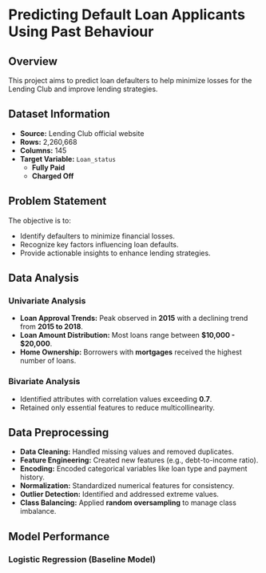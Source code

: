 # Predicting Default Loan Applicants Using Past Behaviour

## Overview
This project aims to predict loan defaulters to help minimize losses for the Lending Club and improve lending strategies.

## Dataset Information
- **Source:** Lending Club official website  
- **Rows:** 2,260,668  
- **Columns:** 145  
- **Target Variable:** `Loan_status`  
  - **Fully Paid**  
  - **Charged Off**  

## Problem Statement
The objective is to:
- Identify defaulters to minimize financial losses.
- Recognize key factors influencing loan defaults.
- Provide actionable insights to enhance lending strategies.

## Data Analysis
### Univariate Analysis
- **Loan Approval Trends:** Peak observed in **2015** with a declining trend from **2015 to 2018**.
- **Loan Amount Distribution:** Most loans range between **$10,000 - $20,000**.
- **Home Ownership:** Borrowers with **mortgages** received the highest number of loans.

### Bivariate Analysis
- Identified attributes with correlation values exceeding **0.7**.  
- Retained only essential features to reduce multicollinearity.

## Data Preprocessing
- **Data Cleaning:** Handled missing values and removed duplicates.
- **Feature Engineering:** Created new features (e.g., debt-to-income ratio).
- **Encoding:** Encoded categorical variables like loan type and payment history.
- **Normalization:** Standardized numerical features for consistency.
- **Outlier Detection:** Identified and addressed extreme values.
- **Class Balancing:** Applied **random oversampling** to manage class imbalance.

## Model Performance
### Logistic Regression (Baseline Model)

